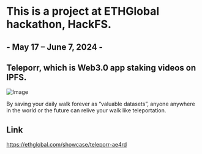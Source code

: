 # This is a project at ETHGlobal hackathon, HackFS.
##  - May 17 – June 7, 2024 -

## Teleporr, which is Web3.0 app staking videos on IPFS.

![Image](https://github.com/user-attachments/assets/2db4d6ab-5929-4f24-9903-ec5815dd7e5a)


By saving your daily walk forever as “valuable datasets”,
anyone anywhere in the world or the future can relive your walk like teleportation. 


## Link
https://ethglobal.com/showcase/teleporr-ae4rd
